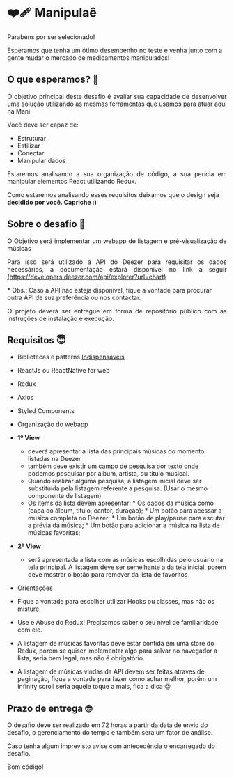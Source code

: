 <h1 align="left">
   ❤️‍🩹 Manipulaê
</h1>

<p align="justify">Parabéns por ser selecionado!

Esperamos que tenha um ótimo desempenho no teste e venha junto com a gente mudar o mercado de medicamentos manipulados!

## O que esperamos? 🤨

<p align="justify">O objetivo principal deste desafio é avaliar sua capacidade de desenvolver uma solução utilizando as mesmas ferramentas que usamos para atuar aqui na Mani</p>

Você deve ser capaz de:

- Estruturar
- Estilizar
- Conectar
- Manipular dados

<p align="justify">Estaremos analisando a sua organização de código, a sua perícia em manipular elementos React utilizando Redux.

Como estaremos analisando esses requisitos deixamos que o design seja <b>decidido por você. Capriche :)</b></p>

## Sobre o desafio 🤯

<p align="justify">O Objetivo será implementar um webapp de listagem e pré-visualização de músicas</p>

<p align="justify">Para isso será utilizado a API do Deezer para requisitar os dados necessários, a documentação estará disponível no link a seguir
<a href="https://developers.deezer.com/api/explorer?url=chart">(https://developers.deezer.com/api/explorer?url=chart)</a></p>

\* Obs.: Caso a API não esteja disponível, fique a vontade para procurar outra API de sua preferência ou nos contactar.

<p align="justify">O projeto deverá ser entregue em forma de repositório público com as instruções de instalação e execução.</p>

## Requisitos 😇

- Bibliotecas e patterns <u>Indispensáveis</u>
 - ReactJs ou ReactNative for web
 - Redux
 - Axios
 - Styled Components
 
- Organização do webapp
- <b>1º View</b> 
  - deverá apresentar a lista das principais músicas do momento listadas na Deezer
  - também deve existir um campo de pesquisa por texto onde podemos pesquisar por álbum, artista, ou título musical.
  - Quando realizar alguma pesquisa, a listagem inicial deve ser substituída pela listagem referente a pesquisa. (Usar o mesmo componente de listagem)
  - Os items da lista devem apresentar:
    \* Os dados da música como (capa do álbum, título, cantor, duração);
    \* Um botão para acessar a musica completa no Deezer;
    \* Um botão de play/pause para escutar a prévia da música;
    \* Um botão para adicionar a música na lista de músicas favoritas;
    
- <b>2º View</b> 
  -  será apresentada a lista com as músicas escolhidas pelo usuário na tela principal. A listagem deve ser semelhante a da tela inicial, porem deve mostrar o botão para remover da lista de favoritos
  
 - Orientações
  - Fique a vontade para escolher utilizar Hooks ou classes, mas não os misture.
  - Use e Abuse do Redux! Precisamos saber o seu nível de familiaridade com ele.
  - A listagem de músicas favoritas deve estar contida em uma store do Redux, porem se quiser implementar algo para salvar no navegador a lista, seria bem legal, mas não é obrigatório.
  - A listagem de músicas vindas da API devem ser feitas atraves de paginação, fique a vontade para fazer como achar melhor, porém um infinity scroll seria aquele toque a mais, fica a dica 😉


## Prazo de entrega 🤓

O desafio deve ser realizado em 72 horas a partir da data de envio do desafio, o gerenciamento do tempo e também sera um fator de análise.

Caso tenha algum imprevisto avise com antecedência o encarregado do desafio.

Bom código!

